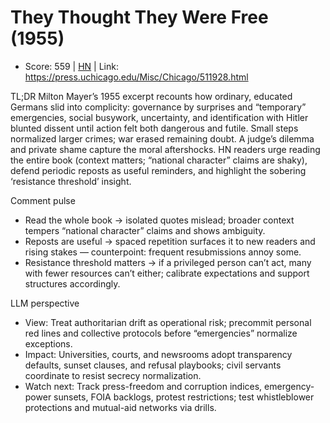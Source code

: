 # They Thought They Were Free (1955)

- Score: 559 | [HN](https://news.ycombinator.com/item?id=45321663) | Link: https://press.uchicago.edu/Misc/Chicago/511928.html

TL;DR
Milton Mayer’s 1955 excerpt recounts how ordinary, educated Germans slid into complicity: governance by surprises and “temporary” emergencies, social busywork, uncertainty, and identification with Hitler blunted dissent until action felt both dangerous and futile. Small steps normalized larger crimes; war erased remaining doubt. A judge’s dilemma and private shame capture the moral aftershocks. HN readers urge reading the entire book (context matters; “national character” claims are shaky), defend periodic reposts as useful reminders, and highlight the sobering ‘resistance threshold’ insight.

Comment pulse
- Read the whole book → isolated quotes mislead; broader context tempers “national character” claims and shows ambiguity.
- Reposts are useful → spaced repetition surfaces it to new readers and rising stakes — counterpoint: frequent resubmissions annoy some.
- Resistance threshold matters → if a privileged person can’t act, many with fewer resources can’t either; calibrate expectations and support structures accordingly.

LLM perspective
- View: Treat authoritarian drift as operational risk; precommit personal red lines and collective protocols before “emergencies” normalize exceptions.
- Impact: Universities, courts, and newsrooms adopt transparency defaults, sunset clauses, and refusal playbooks; civil servants coordinate to resist secrecy normalization.
- Watch next: Track press-freedom and corruption indices, emergency-power sunsets, FOIA backlogs, protest restrictions; test whistleblower protections and mutual-aid networks via drills.
